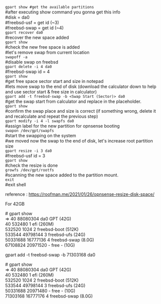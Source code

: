 `gpart show #get the available partitions`  
#after executing show command you gonna get this info  
#disk = da0  
#freebsd-usf = get id (~3)  
#freebsd-swap = get id (~4)  
`gpart recover da0`   
#recover the new space added  
`gpart show`  
#check the new free space is added  
#let's remove swap from current location  
`swapoff -a`  
#disable swap on freebsd  
`gpart delete -i 4 da0`   
#freebsd-swap id = 4  
`gpart show`  
#get free space sector start and size in notepad  
#lets move swap to the end of disk (download the calculator down to help and use sector start & free size in calculator)  
`gpart add -t freebsd-swap -b <Swap Start (Sector)> da0`  
#get the swap start from calculator and replace in the placeholder.  
`gpart show`  
#confirm the swap place and size is correct (if something wrong, delete it and recalculate and repeat the previous step)  
`gpart modify -i 4 -l swapfs da0`  
#assign label for the new partition for opnsense booting  
`swapon /dev/gpt/swapfs`  
#start the swapping on the system  
#we moved now the swap to the end of disk, let's increase root partition size  
`gpart resize -i 3 da0`  
#freebsd-usf id = 3  
`gpart show`  
#check the resize is done  
`growfs /dev/gpt/rootfs`  
#scanning the new space added to the partition mount.  
`exit`   
#exit shell  

reference : https://roofman.me/2021/01/26/opnsense-resize-disk-space/

For 42GB  
  
\# gpart show  
=>      40  88080304  da0  GPT  (42G)  
        40    532480    1  efi  (260M)  
    532520      1024    2  freebsd-boot  (512K)  
    533544  49798144    3  freebsd-ufs  (24G)  
  50331688  16777136    4  freebsd-swap  (8.0G)  
  67108824  20971520       - free -  (10G)    
  
gpart add -t freebsd-swap -b 71303168 da0  

\# gpart show  
=>      40  88080304  da0  GPT  (42G)  
        40    532480    1  efi  (260M)  
    532520      1024    2  freebsd-boot  (512K)  
    533544  49798144    3  freebsd-ufs  (24G)  
  50331688  20971480       - free -  (10G)  
  71303168  16777176    4  freebsd-swap  (8.0G)  

